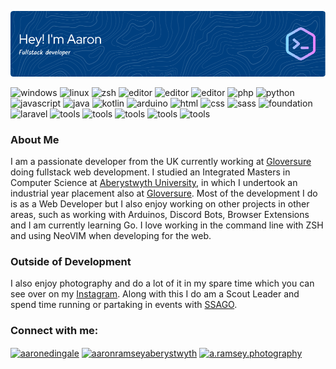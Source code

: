 ![Header](./github-header-image.png)
<!--a href="https://www.linkedin.com/in/aaronramseyaberystwyth/">
  ![Linkedin](https://img.shields.io/badge/LinkedIn-0077B5?style=for-the-badge&logo=linkedin&logoColor=white)
</a>
<a href="https://stackoverflow.com/users/4729718/aaron-ramsey">
  ![Stack Overflow](https://img.shields.io/badge/Stack_Overflow-FE7A16?style=for-the-badge&logo=stack-overflow&logoColor=white)
</a-->


![windows](https://img.shields.io/badge/OS-Windows-informational?style=flat&logo=Windows&logoColor=white&color=2bbc8a)
![linux](https://img.shields.io/badge/OS-Linux-informational?style=flat&logo=linux&logoColor=white&color=2bbc8a)
![zsh](https://img.shields.io/badge/Shell-ZSH-informational?style=flat&logo=shell&logoColor=white&color=2bbc8a)
![editor](https://img.shields.io/badge/Editor-VIM-informational?style=flat&logo=vim&logoColor=white&color=2bbc8a)
![editor](https://img.shields.io/badge/Editor-Neovim-informational?style=flat&logo=neovim&logoColor=white&color=2bbc8a)
![editor](https://img.shields.io/badge/Editor-Intellij_IDEA-informational?style=flat&logo=intellijidea&logoColor=white&color=2bbc8a)
![php](https://img.shields.io/badge/Code-PHP-informational?style=flat&logo=php&logoColor=white&color=2bbc8a)
![python](https://img.shields.io/badge/Code-Python-informational?style=flat&logo=python&logoColor=white&color=2bbc8a)
![javascript](https://img.shields.io/badge/Code-JavaScript-informational?style=flat&logo=javascript&logoColor=white&color=2bbc8a)
![java](https://img.shields.io/badge/Code-Java-informational?style=flat&logo=java&logoColor=white&color=2bbc8a)
![kotlin](https://img.shields.io/badge/Code-Kotlin-informational?style=flat&logo=Kotlin&logoColor=white&color=2bbc8a)
![arduino](https://img.shields.io/badge/Code-Arduino-informational?style=flat&logo=arduino&logoColor=white&color=2bbc8a)
![html](https://img.shields.io/badge/Web-HTML-informational?style=flat&logo=html5&logoColor=white&color=2bbc8a)
![css](https://img.shields.io/badge/Web-CSS-informational?style=flat&logo=css3&logoColor=white&color=2bbc8a)
![sass](https://img.shields.io/badge/Web-SCSS-informational?style=flat&logo=sass&logoColor=white&color=2bbc8a)
![foundation](https://img.shields.io/badge/Web-Foundation_Zurb-informational?style=flat&logo=web&logoColor=white&color=2bbc8a)
![laravel](https://img.shields.io/badge/Framework-Laravel-informational?style=flat&logo=laravel&logoColor=white&color=2bbc8a)
![tools](https://img.shields.io/badge/Tools-Git-informational?style=flat&logo=git&logoColor=white&color=2bbc8a)
![tools](https://img.shields.io/badge/Tools-MYSQL-informational?style=flat&logo=mysql&logoColor=white&color=2bbc8a)
![tools](https://img.shields.io/badge/Tools-PostgreSQL-informational?style=flat&logo=postgresql&logoColor=white&color=2bbc8a)
![tools](https://img.shields.io/badge/Tools-SQLite-informational?style=flat&logo=sqlite&logoColor=white&color=2bbc8a)
![tools](https://img.shields.io/badge/Tools-Postman-informational?style=flat&logo=postman&logoColor=white&color=2bbc8a)


### About Me
<p>I am a passionate developer from the UK currently working at <a href="https://www.gloversure.co.uk">Gloversure</a> doing fullstack web development. I studied an Integrated Masters in Computer Science at <a href="https://www.aber.ac.uk/">Aberystwyth University</a>, in which I undertook an industrial year placement also at <a href="https://www.gloversure.co.uk">Gloversure</a>. Most of the development I do is as a Web Developer but I also enjoy working on other projects in other areas, such as working with Arduinos, Discord Bots, Browser Extensions and I am currently learning Go. I love working in the command line with ZSH and using NeoVIM when developing for the web.</p>

### Outside of Development
<p>I also enjoy photography and do a lot of it in my spare time which you can see over on my <a href="http://instagram.com/a.ramsey.photography">Instagram</a>. Along with this I do am a Scout Leader and spend time running or partaking in events with <a href="https://www.ssago.org">SSAGO</a>.

<h3 align="left">Connect with me:</h3>
<p align="left">
<a href="https://twitter.com/aaronedingale" target="blank"><img align="center" src="https://raw.githubusercontent.com/rahuldkjain/github-profile-readme-generator/master/src/images/icons/Social/twitter.svg" alt="aaronedingale" height="30" width="40" /></a>
<a href="https://linkedin.com/in/aaronramseyaberystwyth" target="blank"><img align="center" src="https://raw.githubusercontent.com/rahuldkjain/github-profile-readme-generator/master/src/images/icons/Social/linked-in-alt.svg" alt="aaronramseyaberystwyth" height="30" width="40" /></a>
<!--a href="https://stackoverflow.com/users/aaron-ramsey" target="blank"><img align="center" src="https://raw.githubusercontent.com/rahuldkjain/github-profile-readme-generator/master/src/images/icons/Social/stack-overflow.svg" alt="aaron-ramsey" height="30" width="40" /></a-->
<a href="https://instagram.com/a.ramsey.photography" target="blank"><img align="center" src="https://raw.githubusercontent.com/rahuldkjain/github-profile-readme-generator/master/src/images/icons/Social/instagram.svg" alt="a.ramsey.photography" height="30" width="40" /></a>
</p>


  
  
<!--
**A-Ramsey/A-Ramsey** is a ✨ _special_ ✨ repository because its `README.md` (this file) appears on your GitHub profile.

Here are some ideas to get you started:

- 🔭 I’m currently working on ...
- 🌱 I’m currently learning ...
- 👯 I’m looking to collaborate on ...
- 🤔 I’m looking for help with ...
- 💬 Ask me about ...
- 📫 How to reach me: ...
- 😄 Pronouns: ...
- ⚡ Fun fact: ...
-->
